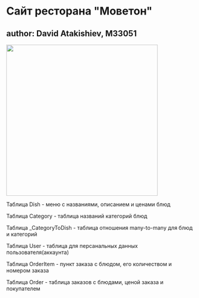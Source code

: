 # Сайт ресторана "Моветон"
## author: David Atakishiev, M33051
<img src="https://cdn.fishki.net/upload/post/201503/27/1479853/1_277067-frederika.jpg" width="400" />

Таблица Dish - меню с названиями, описанием и ценами блюд

Таблица Category - таблица названий категорий блюд

Таблица _CategoryToDish - таблица отношения many-to-many для блюд и категорий 

Таблица User - таблица для персанальных данных пользователя(аккаунта)

Таблица OrderItem - пункт заказа с блюдом, его количеством и номером заказа

Таблица Order - таблица заказов с блюдами, ценой заказа и покупателем